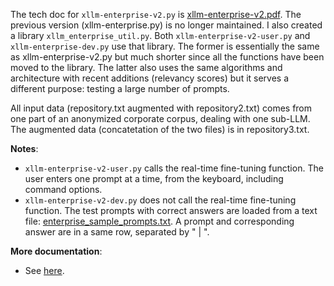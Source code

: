 The tech doc for <code>xllm-enterprise-v2.py</code> is <a href="https://github.com/VincentGranville/Large-Language-Models/blob/main/xllm6/enterprise/xllm-enterprise-v2.pdf">xllm-enterprise-v2.pdf</a>. The previous version (xllm-enterprise.py) is no longer maintained. I also created a library <code>xllm_enterprise_util.py</code>. Both <code>xllm-enterprise-v2-user.py</code> and <code>xllm-enterprise-dev.py</code> use that library. The former is essentially the same as xllm-enterprise-v2.py but much shorter since all the functions have been moved to the library. The latter also uses the same algorithms and architecture with recent additions (relevancy scores) but it serves a different purpose: testing a large number of prompts.

All input data (repository.txt augmented with repository2.txt) comes from one part of an anonymized corporate corpus, dealing with one sub-LLM. The augmented data (concatetation of the two files) is in repository3.txt.

<b>Notes</b>:

<ul>
<li>
  <code>xllm-enterprise-v2-user.py</code> calls the real-time fine-tuning function. The user enters one prompt at a time, from the keyboard, including command options.
</li>
  <li>
    <code>xllm-enterprise-v2-dev.py</code> does not call the real-time fine-tuning function. The test prompts with correct answers are loaded from a text file: <a href="https://github.com/VincentGranville/Large-Language-Models/blob/main/xllm6/enterprise/enterprise_sample_prompts.txt">enterprise_sample_prompts.txt</a>. A prompt and corresponding answer are in a same row, separated by " | ".
  </li>
</ul>

<b>More documentation</b>: 
<ul>
  <li>
See <a href="https://mltblog.com/47DisG5">here</a>.
  </li>
  <ul>
